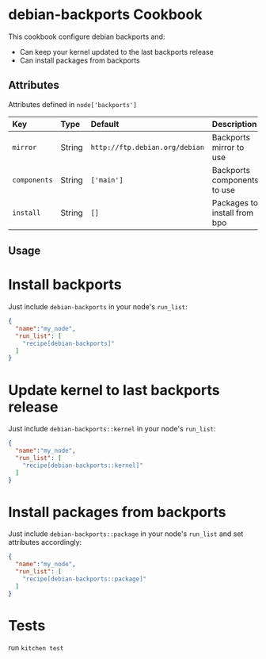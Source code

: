 debian-backports Cookbook
=========================

This cookbook configure debian backports and:

 * Can keep your kernel updated to the last backports release
 * Can install packages from backports

Attributes
----------

Attributes defined in `node['backports']` 

| Key                      | Type       | Default                          | Description                    |
| :----------------------- |:---------- | :------------------------------- | :----------------------------- |
| `mirror`                 | String     | `http://ftp.debian.org/debian`   | Backports mirror to use        |
| `components`             | String     | `['main']`                       | Backports components to use    |
| `install`                | String     | `[]`                             | Packages to install from bpo   |


## Usage

# Install backports

Just include `debian-backports` in your node's `run_list`:

```json
{
  "name":"my_node",
  "run_list": [
    "recipe[debian-backports]"
  ]
}
```

# Update kernel to last backports release

Just include `debian-backports::kernel` in your node's `run_list`:

```json
{
  "name":"my_node",
  "run_list": [
    "recipe[debian-backports::kernel]"
  ]
}
```

# Install packages from backports

Just include `debian-backports::package` in your node's `run_list` and set attributes accordingly:

```json
{
  "name":"my_node",
  "run_list": [
    "recipe[debian-backports::package]"
  ]
}
```


# Tests

run `kitchen test`

